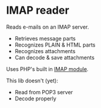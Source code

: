 # IMAP reader

Reads e-mails on an IMAP server.

* Retrieves message parts
* Recognizes PLAIN & HTML parts
* Recognizes attachments
* Can decode & save attachments

Uses PHP's built in [IMAP module](http://www.php.net/manual/en/ref.imap.php).

This lib doesn't (yet):

* Read from POP3 server
* Decode properly
